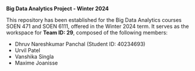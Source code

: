 **Big Data Analytics Project - Winter 2024**

This repository has been established for the Big Data Analytics courses SOEN 471 and SOEN 6111, offered in the Winter 2024 term. It serves as the workspace for **Team ID: 29**, composed of the following members:

- Dhruv Nareshkumar Panchal (Student ID: 40234693)
- Urvil Patel
- Vanshika Singla
- Maxime Joanisse
